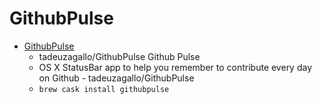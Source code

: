 # GithubPulse
- [GithubPulse](https://github.com/tadeuzagallo/GithubPulse)
  -  tadeuzagallo/GithubPulse  Github Pulse 
  - OS X StatusBar app to help you remember to contribute every day on Github - tadeuzagallo/GithubPulse
  - `brew cask install githubpulse`
